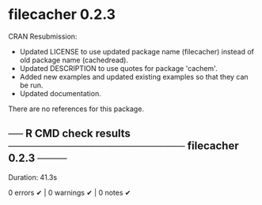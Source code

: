 # filecacher 0.2.3
CRAN Resubmission:
* Updated LICENSE to use updated package name (filecacher)
  instead of old package name (cachedread).
* Updated DESCRIPTION to use quotes for package 'cachem'.
* Added new examples and updated existing examples so that they can be run.
* Updated documentation.

There are no references for this package.


## ── R CMD check results ──────────────────────── filecacher 0.2.3 ────
Duration: 41.3s

0 errors ✔ | 0 warnings ✔ | 0 notes ✔
